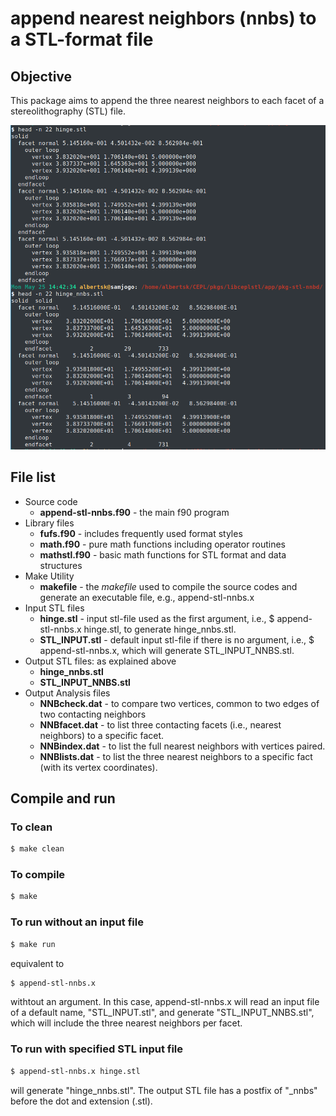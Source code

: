 # append nearest neighbors (nnbs) to a STL-format file
## Objective
This package aims to append the three nearest neighbors to each facet of a stereolithography (STL) file.
 
 ![nnbd stl file, data structure](https://github.com/enphysoft/append-stl-nnbs/blob/master/regular-2-nnbd-stl.png)
 
 ## File list
- Source code
  - **append-stl-nnbs.f90** - the main f90 program 
- Library files
  - **fufs.f90** - includes frequently used format styles
  - **math.f90** - pure math functions including operator routines
  - **mathstl.f90** - basic math functions for STL format and data structures
- Make Utility 
  - **makefile** - the _makefile_ used to compile the source codes and generate an executable file, e.g., append-stl-nnbs.x
- Input STL files
  - **hinge.stl** - input stl-file used as the first argument, i.e., $ append-stl-nnbs.x hinge.stl, to generate hinge_nnbs.stl.
  - **STL_INPUT.stl** - default input stl-file if there is no argument, i.e., $ append-stl-nnbs.x, which will generate STL_INPUT_NNBS.stl.
- Output STL files: as explained above
  - **hinge_nnbs.stl**
  - **STL_INPUT_NNBS.stl**
- Output Analysis files
  - **NNBcheck.dat** - to compare two vertices, common to two edges of two contacting neighbors
  - **NNBfacet.dat** - to list three contacting facets (i.e., nearest neighbors) to a specific facet.
  - **NNBindex.dat** - to list the full nearest neighbors with vertices paired. 
  - **NNBlists.dat** - to list the three nearest neighbors to a specific fact (with its vertex coordinates).
  
## Compile and run
### To clean 
```bash
$ make clean 
``` 
### To compile
```bash
$ make 
```
### To run without an input file
```bash
$ make run 
```
equivalent to  
```bash
$ append-stl-nnbs.x  
```
withtout an argument. In this case, append-stl-nnbs.x will read an input file of a default name, "STL_INPUT.stl", and generate  "STL_INPUT_NNBS.stl", which will include the three nearest neighbors per facet. 

###  To run with specified STL input file
```bash
$ append-stl-nnbs.x hinge.stl 
```
will generate "hinge_nnbs.stl". The output STL file has a postfix of "\_nnbs" before the dot and extension (.stl). 
